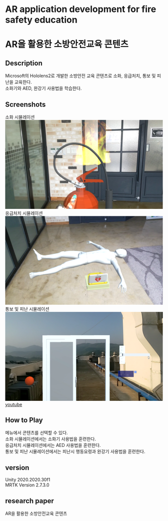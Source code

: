 # AR application development for fire safety education
# AR을 활용한 소방안전교육 콘텐츠

## Description  
Microsoft의 Hololens2로 개발한 소방안전 교육 콘텐츠로 소화, 응급처치, 통보 및 피난을 교육한다.  
소화기와 AED, 완강기 사용법을 학습한다.  

## Screenshots
소화 시뮬레이션
<img src="./screenshots/FireExtinguisher.png">
응급처치 시뮬레이션
<img src="./screenshots/FirstAid.png">
통보 및 피난 시뮬레이션
<img src="./screenshots/Notification&Evacuation.png">  
[youtube](https://youtu.be/mhnzKxHaM4U)


## How to Play
메뉴에서 콘텐츠를 선택할 수 있다.  
소화 시뮬레이션에서는 소화기 사용법을 훈련한다.  
응급처치 시뮬레이션에서는 AED 사용법을 훈련한다.  
통보 및 피난 시뮬레이션에서는 피난시 행동요령과 완강기 사용법을 훈련한다.  

## version
Unity 2020.2020.30f1  
MRTK Version 2.7.3.0  

## research paper
AR을 활용한 소방안전교육 콘텐츠 